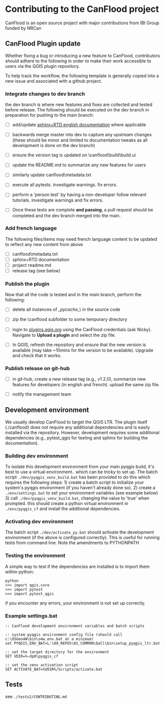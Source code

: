 # Contributing to the CanFlood project

CanFlood is an open source project with major contributions from IBI Group funded by NRCan

## CanFlood Plugin update

Whether fixing a bug or introducing a new feature to CanFlood, contributors should adhere to the following in order to make their work accessible to users via the QGIS plugin repository.

To help track the workflow, the following template is generally copied into a new issue and associated with a github project.

### Integrate changes to dev branch

the dev branch is where new features and fixes are collected and tested before release. The following should be executed on the dev branch in preparation for pushing to the main branch:

- [ ] add/update [sphinx+RTD english documentation]([url](https://github.com/NRCan/CanFlood/tree/master/docs/source)) where applicable

- [ ] backwards merge master into dev to capture any upstream changes (these should be minor and limited to documentation tweaks as all development is done on the dev branch)

- [ ] ensure the version tag is updated on \canflood\build\build.ui

- [ ] update the README.md to summarize any new features for users

- [ ] similarly update canflood\metadata.txt

- [ ] execute all pytests. investigate warnings. fix errors. 

- [ ] perform a 'person test' by having a non-developer follow relevant tutorials. investigate warnings and fix errors.

- [ ] Once these tests are complete **and passing**, a pull request should be completed and the dev branch merged into the main. 

### Add french language 

The following files/items may need french language content to be updated to reflect any new content from above

- [ ] canflood\metadata.txt
- [ ] sphinx+RTD documentation
- [ ] project readme.md
- [ ] release tag (see below)

### Publish the plugin

Now that all the code is tested and in the main branch, perform the following:

- [ ] delete all instances of \__pycache__\ in the source code

- [ ] zip the \canflood subfolder to some temporary directory

- [ ] login to [plugins.qgis.org](https://plugins.qgis.org/accounts/login/?next=/plugins/my) using the CanFlood credentials (ask Nicky). Navigate to **Upload a plugin** and select the zip file.

- [ ] In QGIS, refresh the repository and ensure that the new version is available (may take ~10mins for the version to be available). Upgrade and check that it works.

### Publish release on git-hub

- [ ] in git-hub, create a new release tag (e.g., v1.2.0), summarize new features for developers (in english and french). upload the same zip file. 

- [ ] notify the management team

## Development environment

We usually develop CanFlood to target the QGIS LTR. The plugin itself (./canflood) does not require any additional dependencies and is easily installed via the repository. 
However, development requires some additional dependencies (e.g., pytest_qgis for testing and sphinx for building the documentation). 

### Building dev environment

To isolate this development environment from your main pyqgis build,  it's best to use a virtual environment.. which can be tricky to set up.
The batch script `./dev/pyqgis_venv_build.bat` has been provided to do this which requires the following steps: 
    1) create a batch script to initialize your system's pyqgis environment (if you haven't already done so). 
    2) create a `./env/settings.bat` to set your environment variables (see example below)
    3) call `./dev/pyqgis_venv_build.bat`, changing the value to 'true' when prompted. this should create a python virtual environment in `./env/pyqgis_cf` and install the additional dependencies. 
    
### Activating dev environment
The batch script `./dev/activate_py.bat` should activate the development environment (if the above is configured correctly). 
This is useful for running tests from command line. 
Note the amendments to PYTHONPATH

### Testing the environment
A simple way to test if the dependencies are installed is to import them within python:
```
python
>>> import qgis.core
>>> import pytest
>>> import pytest_qgis
```
if you encounter any errors, your environment is not set up correctly.

### Example settings.bat
```
:: CanFlood development environment variables and batch scripts

:: system pyqgis environment config file (should call c:\OSGeo4W\bin\o4w_env.bat at a minimum)
set PYQGIS_ENV_BAT=L:\09_REPOS\01_COMMON\Qall\bin\setup_pyqgis_ltr.bat

:: set the target directory for the environment
SET VDIR=%~dp0\pyqgis_cf

:: set the venv activation script
SET ACTIVATE_BAT=%VDIR%/Scripts/activate.bat
```
## Tests
see `./tests2/CONTRIBUTING.md`
    


        
